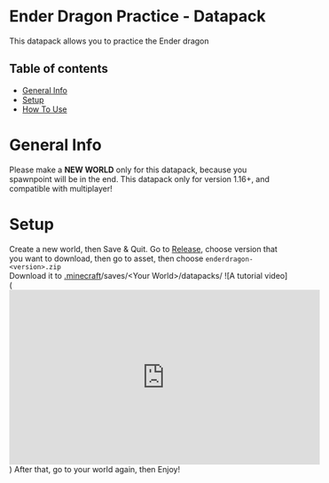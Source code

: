 # Ender Dragon Practice - Datapack

This datapack allows you to practice the Ender dragon

## Table of contents

-   [General Info](#general-info)
-   [Setup](#setup)
-   [How To Use](#how-to-use)

# General Info

Please make a **NEW WORLD** only for this datapack, because you spawnpoint will be in the end. This datapack only for version 1.16+, and compatible with multiplayer!

# Setup

Create a new world, then Save & Quit.
Go to [Release](https://github.com/barraIhsan/enderdragon/releases/), choose version that you want to download, then go to asset, then choose `enderdragon-<version>.zip`  
Download it to [.minecraft](https://minecraft.gamepedia.com/.minecraft "Locate your .minecraft folder")/saves/\<Your World>\/datapacks/
![A tutorial video](<iframe width="560" height="315" src="https://www.youtube.com/embed/Y7aEiVwBAdk?controls=0" frameborder="0" allow="accelerometer; autoplay; clipboard-write; encrypted-media; gyroscope; picture-in-picture" allowfullscreen></iframe>)
After that, go to your world again, then Enjoy!
